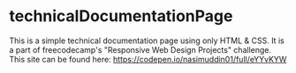 # technicalDocumentationPage
This is a simple technical documentation page using only HTML &amp; CSS. 
It is a part of freecodecamp's  "Responsive Web Design Projects"  challenge.
This site can be found here: https://codepen.io/nasimuddin01/full/eYYvKYW
